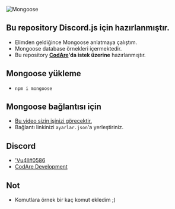 ![Mongoose](https://cdn.discordapp.com/attachments/801488282999455814/807953949868425246/68747470733a2f2f6d69726f2e6d656469756d2e636f6d2f6d61782f313735302f312a546134716b7448744f2d2d524d5570.jpg)

## Bu repository Discord.js için hazırlanmıştır.
- Elimden geldiğince Mongoose anlatmaya çalıştım.
- Mongoose database örnekleri içermektedir.
- Bu repository **[CodAre](https://discord.gg/Dc2Y5H35sR)'da istek üzerine** hazırlanmıştır.

## Mongoose yükleme
- `npm i mongoose`

## Mongoose bağlantısı için
- [Bu video sizin işinizi görecektir.](https://youtu.be/0z5RYknYwDA)
- Bağlantı linkinizi `ayarlar.json`'a yerleştiriniz.

## Discord
- ['Vu4ll#0586](https://discord.com/users/269480080823025664)
- [CodAre Development](https://discord.gg/Dc2Y5H35sR)

## Not
- Komutlara örnek bir kaç komut ekledim ;)
